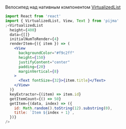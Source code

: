 Велосипед над нативным компонентом [VirtualizedList](https://reactnative.dev/docs/virtualizedlist)

```jsx
import React from 'react'
import { VirtualizedList, View, Text } from 'pijma'
;<VirtualizedList
  height={400}
  data={[]}
  initialNumToRender={4}
  renderItem={({ item }) => (
    <View
      backgroundColor="#f9c2ff"
      height={150}
      justifyContent="center"
      padding={20}
      marginVertical={8}
    >
      <Text fontSize={32}>{item.title}</Text>
    </View>
  )}
  keyExtractor={(item) => item.id}
  getItemCount={() => 50}
  getItem={(data, index) => ({
    id: Math.random().toString(12).substring(0),
    title: `Item ${index + 1}`,
  })}
/>
```
